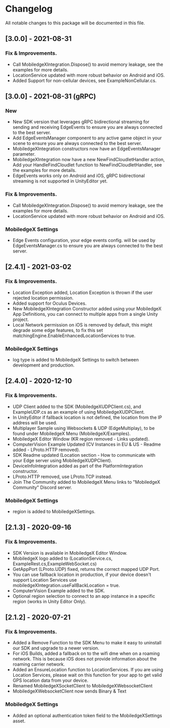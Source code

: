 # Changelog
All notable changes to this package will be documented in this file.

## [3.0.0] - 2021-08-31

### Fix & Improvements.
- Call MobiledgeXIntegration.Dispose() to avoid memory leakage, see the examples for more details.
- LocationService updated with more robust behavior on Android and iOS.
- Added Support for non-cellular devices, see ExampleNonCellular.cs.

## [3.0.0] - 2021-08-31 (gRPC) 

### New
- New SDK version that leverages gRPC bidirectional streaming for sending and receiving EdgeEvents to ensure  you are always connected to the best server.
- Add EdgeEventsManager component to any active game object in your scene to ensure  you are always connected to the best server.
- MobiledgeXIntegration constructors now have an EdgeEventsManager parameter.
- MobiledgeXIntegration now have a new NewFindCloudletHandler action, Add your HandleFindCloudlet function to NewFindCloudletHandler, see the examples for more details.
- EdgeEvents works only on Android and iOS, gRPC bidirectional streaming is not supported in UnityEditor yet.

### Fix & Improvements.
- Call MobiledgeXIntegration.Dispose() to avoid memory leakage, see the examples for more details.
- LocationService updated with more robust behavior on Android and iOS.
### MobiledgeX Settings
- Edge Events configuration, your edge events config. will be used by EdgeEventsManager.cs to ensure you are always connected to the best server.


## [2.4.1] - 2021-03-02

### Fix & Improvements.
- Location Exception added, Location Exception is thrown if the user rejected location permission.
- Added support for Oculus Devices.
- New MobiledgeXIntegration Constructor added using your MobiledgeX App Definitions, you can connect to multiple apps from a single Unity project.
- Local Network permission on iOS is removed by default, this might degrade some edge features, to fix this set matchingEngine.EnableEnhancedLocationServices to true.
### MobiledgeX Settings
- log type is added to MobiledgeX Settings to switch between development and production.

## [2.4.0] - 2020-12-10

### Fix & Improvements.
- UDP Client added to the SDK (MobiledgeXUDPClient.cs), and  ExampleUDP.cs as an example of using  MobiledgeXUDPClient.
- In UnityEditor if fallback location is not defined, the location from the IP address will be used.
- Multiplayer Sample using Websockets & UDP (EdgeMultiplay), to be found under MobiledgeX Menu (MobiledgeX/Examples).
- MobiledgeX Editor Window (KR region removed - Links updated).
- ComputerVision Example Updated (CV Instances in EU & US - Readme added - LProto.HTTP removed).
- SDK Readme updated (Location section - How to communicate with your Edge server using MobiledgeXUDPClient).
- DeviceInfoIntegration added as part of the PlatformIntegration constructor.
- LProto.HTTP removed, use LProto.TCP instead.
- Join The Community added to MobiledgeX Menu links to "MobiledgeX Community" Discord server.
### MobiledgeX Settings
- region is added to MobiledgeXSettings.

## [2.1.3] - 2020-09-16

### Fix & Improvements.
- SDK Version is available in MobiledgeX Editor Window.
- MobiledgeX logo added to (LocationService.cs, ExampleRest.cs,ExampleWebSocket.cs)
- GetAppPort (LProto.UDP) fixed, returns the correct mapped UDP Port.
- You can use fallback location in production, if your device doesn't support Location Services use mobiledgeXIntegration.useFallBackLocation = true.
- ComputerVision Example added to the SDK.
- Optional region selection to connect to an app instance in a specific region (works in Unity Editor Only).


## [2.1.2] - 2020-07-21

### Fix & Improvements.
- Added a Remove Function to the SDK Menu to make it easy to uninstall our SDK and upgrade to a newer version.
- For iOS Builds, added a fallback on to the wifi dme when on a roaming network. This is because iOS does not provide information about the roaming carrier network.
- Added an EnsureLocation function to LocationServices. If you are using Location Services, please wait on this function for your app to get valid GPS location data from your device. 
- Renamed MobiledgeXSocketClient to MobiledgeXWebsocketClient 
- MobiledgeXWebsocketClient now sends Binary & Text
### MobiledgeX Settings 
- Added an optional authentication token field to the MobiledgeXSettings asset. 
